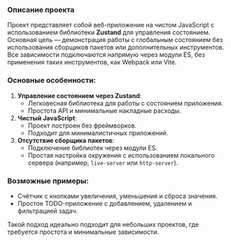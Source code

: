 ### Описание проекта

Проект представляет собой веб-приложение на чистом JavaScript с использованием библиотеки **Zustand** для управления состоянием. Основная цель — демонстрация работы с глобальным состоянием без использования сборщиков пакетов или дополнительных инструментов. Все зависимости подключаются напрямую через модули ES, без применения таких инструментов, как Webpack или Vite.

### Основные особенности:
1. **Управление состоянием через Zustand**: 
   - Легковесная библиотека для работы с состоянием приложения.
   - Простота API и минимальные накладные расходы.
2. **Чистый JavaScript**:
   - Проект построен без фреймворков.
   - Подходит для минималистичных приложений.
3. **Отсутствие сборщика пакетов**:
   - Подключение библиотек через модули ES.
   - Простая настройка окружения с использованием локального сервера (например, `live-server` или `http-server`).

### Возможные примеры:
- Счётчик с кнопками увеличения, уменьшения и сброса значения.
- Простое TODO-приложение с добавлением, удалением и фильтрацией задач.

Такой подход идеально подходит для небольших проектов, где требуется простота и минимальные зависимости.